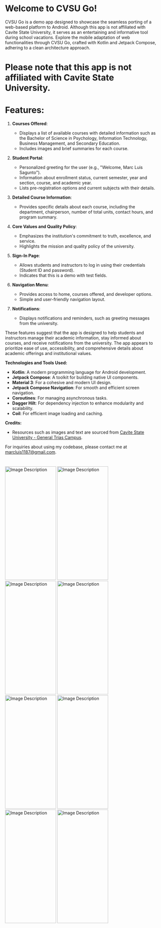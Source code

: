
# **Welcome to CVSU Go!**

CVSU Go is a demo app designed to showcase the seamless porting of a web-based platform to Android. Although this app is not affiliated with Cavite State University, it serves as an entertaining and informative tool during school vacations. Explore the mobile adaptation of web functionalities through CVSU Go, crafted with Kotlin and Jetpack Compose, adhering to a clean architecture approach.

# **Please note that this app is not affiliated with Cavite State University.**

# Features:

1. **Courses Offered**:
   - Displays a list of available courses with detailed information such as the Bachelor of Science in Psychology, Information Technology, Business Management, and Secondary Education.
   - Includes images and brief summaries for each course.

2. **Student Portal**:
   - Personalized greeting for the user (e.g., "Welcome, Marc Luis Sagunto").
   - Information about enrollment status, current semester, year and section, course, and academic year.
   - Lists pre-registration options and current subjects with their details.

3. **Detailed Course Information**:
   - Provides specific details about each course, including the department, chairperson, number of total units, contact hours, and program summary.

4. **Core Values and Quality Policy**:
   - Emphasizes the institution's commitment to truth, excellence, and service.
   - Highlights the mission and quality policy of the university.

5. **Sign-In Page**:
   - Allows students and instructors to log in using their credentials (Student ID and password).
   - Indicates that this is a demo with test fields.

6. **Navigation Menu**:
   - Provides access to home, courses offered, and developer options.
   - Simple and user-friendly navigation layout.

7. **Notifications**:
   - Displays notifications and reminders, such as greeting messages from the university.

These features suggest that the app is designed to help students and instructors manage their academic information, stay informed about courses, and receive notifications from the university. The app appears to prioritize ease of use, accessibility, and comprehensive details about academic offerings and institutional values.

**Technologies and Tools Used:**
- **Kotlin**: A modern programming language for Android development.
- **Jetpack Compose**: A toolkit for building native UI components.
- **Material 3**: For a cohesive and modern UI design.
- **Jetpack Compose Navigation**: For smooth and efficient screen navigation.
- **Coroutines**: For managing asynchronous tasks.
- **Dagger Hilt**: For dependency injection to enhance modularity and scalability.
- **Coil**: For efficient image loading and caching.

**Credits:**
- Resources such as images and text are sourced from [Cavite State University - General Trias Campus](http://generaltrias.cvsu.edu.ph/).


For inquiries about using my codebase, please contact me at marcluis1187@gmail.com.

#


<img src="https://github.com/user-attachments/assets/42c183e0-073a-422d-b9f1-b595272f3a87" alt="Image Description" width="168" height="374">
<img src="https://github.com/user-attachments/assets/0991fed2-b5f9-44e0-89f9-7500b10ec531" alt="Image Description" width="168" height="374">
<img src="https://github.com/user-attachments/assets/3f584bfc-c0ef-4853-a404-1d23c252a369" alt="Image Description" width="168" height="374">
<img src="https://github.com/user-attachments/assets/d9714c62-ff1c-4995-9938-3424b06a986f" alt="Image Description" width="168" height="374">
<img src="https://github.com/user-attachments/assets/1e51c1d7-8c3e-4755-b1b2-acb77df115da" alt="Image Description" width="168" height="374">
<img src="https://github.com/user-attachments/assets/2f0d0e1c-74a5-4e01-94e3-73ffb7d972aa" alt="Image Description" width="168" height="374">
<img src="https://github.com/user-attachments/assets/3923c341-b730-4a2e-b929-e839a4c7fc65" alt="Image Description" width="168" height="374">
<img src="https://github.com/user-attachments/assets/591e226c-d708-4aef-8343-f1548c999b45" alt="Image Description" width="168" height="374">





